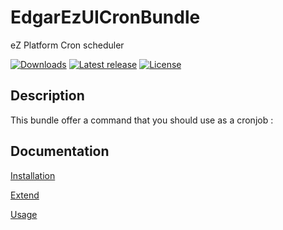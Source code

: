 # EdgarEzUICronBundle

eZ Platform Cron scheduler

[![Downloads](https://img.shields.io/packagist/dt/edgar/ez-uicron-bundle.svg?style=flat-square)](https://packagist.org/packages/edgar/ez-uicron-bundle)
[![Latest release](https://img.shields.io/github/release/noodle69/EdgarEzUICronBundle.svg?style=flat-square)](https://github.com/noodle69/EdgarEzUICronBundle/releases)
[![License](https://img.shields.io/packagist/l/edgar/ez-uicron-bundle.svg?style=flat-square)](LICENSE)

## Description

This bundle offer a command that you should use as a cronjob : 

## Documentation

[Installation](docs/INSTALL.md)

[Extend](docs/EXTEND.md)

[Usage](docs/USAGE.md)

